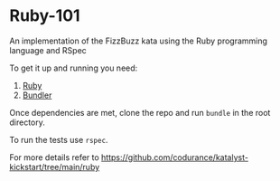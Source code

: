# Ruby-101
An implementation of the FizzBuzz kata using the Ruby programming language and RSpec

To get it up and running you need:

1. [Ruby](https://www.ruby-lang.org/en/)
2. [Bundler](https://bundler.io/)

Once dependencies are met, clone the repo and run `bundle` in the root directory.

To run the tests use `rspec`.

For more details refer to https://github.com/codurance/katalyst-kickstart/tree/main/ruby
